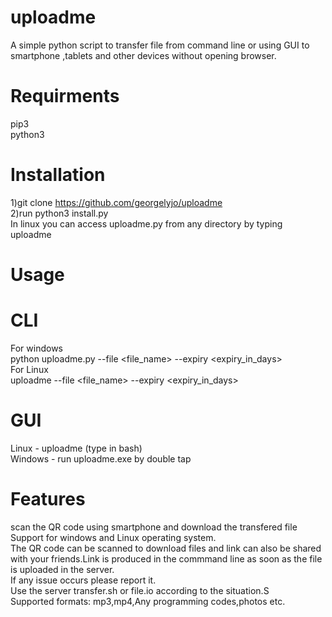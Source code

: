 # uploadme
A simple python script to transfer file from command line or using GUI to smartphone ,tablets and other devices without opening browser.
# Requirments
pip3<br/>
python3
# Installation
1)git clone https://github.com/georgelyjo/uploadme</br>
2)run python3 install.py</br>
In linux you can access uploadme.py from any directory by typing uploadme  </br> 
# Usage
# CLI
For windows</br>
python uploadme.py --file  <file_name> --expiry <expiry_in_days> </br>
For Linux</br>
uploadme --file  <file_name> --expiry <expiry_in_days> </br>
# GUI
Linux - uploadme (type in bash)</br>
Windows - run uploadme.exe by double tap
# Features
scan the QR code using smartphone and download the transfered file</br>
Support for windows and Linux operating system.</br>
The QR code can be scanned to download files and link can also be shared with your friends.Link is produced in the commmand line as soon as the file is uploaded in the server.</br>
If any issue occurs please report it.</br>
Use the server transfer.sh or file.io according to the situation.S</br>
Supported formats: mp3,mp4,Any programming codes,photos etc.</br>


